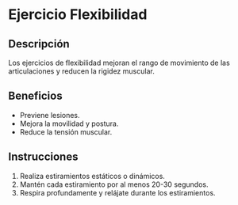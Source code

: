 # Ejercicio Flexibilidad
## Descripción
Los ejercicios de flexibilidad mejoran el rango de movimiento de las articulaciones y reducen la rigidez muscular.
## Beneficios
- Previene lesiones.
- Mejora la movilidad y postura.
- Reduce la tensión muscular.
## Instrucciones
1. Realiza estiramientos estáticos o dinámicos.
2. Mantén cada estiramiento por al menos 20-30 segundos.
3. Respira profundamente y relájate durante los estiramientos.